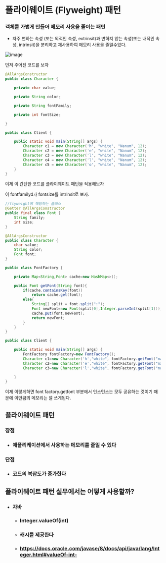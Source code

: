 # 플라이웨이트 (Flyweight) 패턴

### 객체를 가볍게 만들어 메모리 사용을 줄이는 패턴

- 자주 변하는 속성 (또는 외적인 속성, extrinsit)과 변하지 않는 속성(또는 내적인 속성, intrinsit)을 분리하고 재사용하여 메모리 사용을 줄일수있다.

![image](https://user-images.githubusercontent.com/40031858/141992899-26f29019-1d1e-4bd0-a513-fca6e8370be0.png)

먼저 주어진 코드를 보자

```java
@AllArgsConstructor
public class Character {

    private char value;

    private String color;

    private String fontFamily;

    private int fontSize;

}
```

```java
public class Client {

    public static void main(String[] args) {
        Character c1 = new Character('h', "white", "Nanum", 12);
        Character c2 = new Character('e', "white", "Nanum", 12);
        Character c3 = new Character('l', "white", "Nanum", 12);
        Character c4 = new Character('l', "white", "Nanum", 12);
        Character c5 = new Character('o', "white", "Nanum", 12);
    }
}
```

이제 이 간단한 코드를 플라이웨이트 패턴을 적용해보자

이 fontfamilydㅘ fontsize를 intrinsit로 보자.

```java
//flyweight에 해당하는 클래스
@Getter @AllArgsConstructor
public final class Font {
    String family;
    int size;
}
```

```java
@AllArgsConstructor
public class Character {
    char value;
    String color;
    Font font;
}
```

```java
public class FontFactory {

    private Map<String,Font> cache=new HashMap<>();

    public Font getFont(String font){
        if(cache.containsKey(font))
            return cache.get(font);
        else{
            String[] split = font.split(":");
            Font newFont=new Font(split[0],Integer.parseInt(split[1]));
            cache.put(font,newFont);
            return newFont;
        }
    }
}
```

```java
public class Client {

    public static void main(String[] args) {
        FontFactory fontFactory=new FontFactory();
        Character c1=new Character('h',"white", fontFactory.getFont("nanum:12"));
        Character c2=new Character('e',"white", fontFactory.getFont("nanum:12"));
        Character c3=new Character('l',"white", fontFactory.getFont("nanum:12"));

    }
}
```

이제 이렇게하면 font factory.getfont 부분에서 인스턴스는 모두 공유하는 것이기 때문에 이만큼의 메모리는 덜 쓰게된다.

## 플라이웨이트 패턴

### 장점

- ### 애플리케이션에서 사용하는 메모리를 줄일 수 있다

### 단점

- ### 코드의 복잡도가 증가한다

## 플라이웨이트 패턴 실무에서는 어떻게 사용할까?

- ### 자바

  - ### Integer.valueOf(int)

  - ### 캐시를 제공한다

  - ### https://docs.oracle.com/javase/8/docs/api/java/lang/Integer.html#valueOf-int-

  



